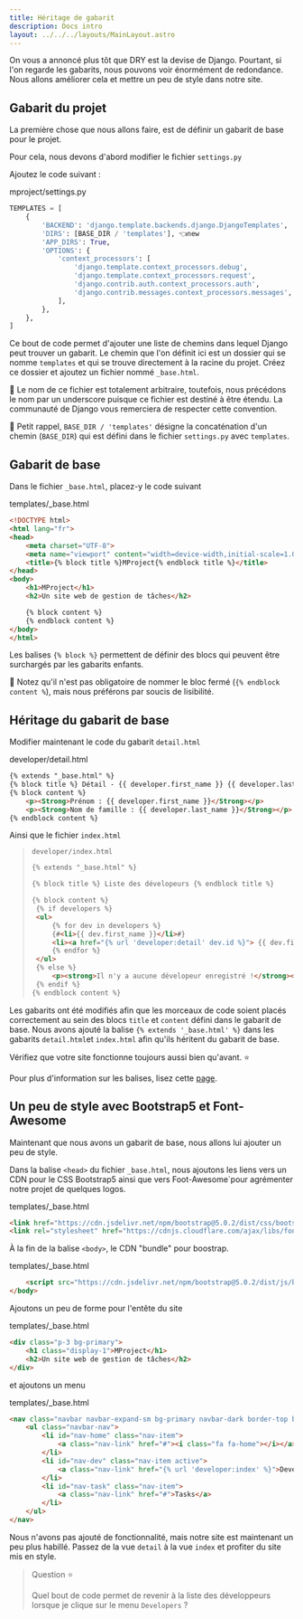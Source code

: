 ```yaml
---
title: Héritage de gabarit
description: Docs intro
layout: ../../../layouts/MainLayout.astro
---
```


On vous a annoncé plus tôt que DRY est la devise de Django. Pourtant, si l'on regarde les gabarits, nous pouvons voir énormément de redondance. Nous allons améliorer cela et mettre un peu de style dans notre site.

## Gabarit du projet

La première chose que nous allons faire, est de définir un gabarit de base pour le projet.

Pour cela, nous devons d'abord modifier le fichier `settings.py`

Ajoutez le code suivant :

<div class="path">mproject/settings.py</div>

``` python
TEMPLATES = [
    {
        'BACKEND': 'django.template.backends.django.DjangoTemplates',
        'DIRS': [BASE_DIR / 'templates'], 👈new
        'APP_DIRS': True,
        'OPTIONS': {
            'context_processors': [
                'django.template.context_processors.debug',
                'django.template.context_processors.request',
                'django.contrib.auth.context_processors.auth',
                'django.contrib.messages.context_processors.messages',
            ],
        },
    },
]
```

Ce bout de code permet d'ajouter une liste de chemins dans lequel Django peut trouver un gabarit. Le chemin que l'on définit ici est un dossier qui se nomme `templates` et qui se trouve directement à la racine du projet. Créez ce dossier et ajoutez un fichier nommé `_base.html`.


📃 Le nom de ce fichier est totalement arbitraire, toutefois, nous précédons le nom par un underscore puisque ce fichier est destiné à être étendu. La communauté de Django vous remerciera de respecter cette convention.

📃 Petit rappel, `BASE_DIR / 'templates'` désigne la concaténation d'un chemin (`BASE_DIR`) qui est défini dans le fichier `settings.py` avec `templates`.

## Gabarit de base

Dans le fichier `_base.html`, placez-y le code suivant

<div class="path">templates/_base.html</div>

``` html
<!DOCTYPE html>
<html lang="fr">
<head>
    <meta charset="UTF-8">
    <meta name="viewport" content="width=device-width,initial-scale=1.0">
    <title>{% block title %}MProject{% endblock title %}</title>
</head>
<body>
    <h1>MProject</h1>
    <h2>Un site web de gestion de tâches</h2>

    {% block content %}
    {% endblock content %}
</body>
</html>
```

Les balises `{% block %}` permettent de définir des blocs qui peuvent être surchargés par les gabarits enfants.

📃 Notez qu'il n'est pas obligatoire de nommer le bloc fermé (`{% endblock content %`), mais nous préférons par soucis de lisibilité.

## Héritage du gabarit de base

Modifier maintenant le code du gabarit `detail.html`

<div class="path">developer/detail.html</div>

``` html
{% extends "_base.html" %}
{% block title %} Détail - {{ developer.first_name }} {{ developer.last_name }} {% endblock title %}
{% block content %}
    <p><Strong>Prénom : {{ developer.first_name }}</Strong></p>
    <p><Strong>Nom de famille : {{ developer.last_name }}</Strong></p>
{% endblock content %}
```

Ainsi que le fichier `index.html`

> `developer/index.html`
>
> ``` html
> {% extends "_base.html" %}
> 
> {% block title %} Liste des dévelopeurs {% endblock title %}
> 
> {% block content %}
>  {% if developers %}
>  <ul>
>      {% for dev in developers %}
>      {#<li>{{ dev.first_name }}</li>#}
>      <li><a href="{% url 'developer:detail' dev.id %}"> {{ dev.first_name }}</a></li>
>      {% endfor %}
>  </ul>
>  {% else %}
>      <p><strong>Il n'y a aucune dévelopeur enregistré !</strong></p>
>  {% endif %}
> {% endblock content %}
> ```

Les gabarits ont été modifiés afin que les morceaux de code soient placés correctement au sein des blocs `title` et `content` défini dans le gabarit de base. Nous avons ajouté la balise `{% extends '_base.html' %}` dans les gabarits `detail.html`et `index.html` afin qu'ils héritent du gabarit de base.

Vérifiez que votre site fonctionne toujours aussi bien qu'avant. ⭐️

Pour plus d'information sur les balises, lisez cette [page](https://docs.djangoproject.com/fr/4.1/ref/templates/builtins/).

## Un peu de style avec Bootstrap5 et Font-Awesome

Maintenant que nous avons un gabarit de base, nous allons lui ajouter un peu de style.

Dans la balise `<head>` du fichier `_base.html`, nous ajoutons les liens vers un CDN pour le CSS Bootstrap5 ainsi que vers Foot-Awesome`pour agrémenter notre projet de quelques logos.

<div class="path">templates/_base.html</div>

``` html
<link href="https://cdn.jsdelivr.net/npm/bootstrap@5.0.2/dist/css/bootstrap.min.css" rel="stylesheet" integrity="sha384-EVSTQN3/azprG1Anm3QDgpJLIm9Nao0Yz1ztcQTwFspd3yD65VohhpuuCOmLASjC" crossorigin="anonymous">
<link rel="stylesheet" href="https://cdnjs.cloudflare.com/ajax/libs/font-awesome/4.7.0/css/font-awesome.min.css">
```

À la fin de la balise `<body>`, le CDN "bundle" pour boostrap.

<div class="path">templates/_base.html</div>

``` html
    <script src="https://cdn.jsdelivr.net/npm/bootstrap@5.0.2/dist/js/bootstrap.bundle.min.js" integrity="sha384-MrcW6ZMFYlzcLA8Nl+NtUVF0sA7MsXsP1UyJoMp4YLEuNSfAP+JcXn/tWtIaxVXM" crossorigin="anonymous"></script>
</body>
```

Ajoutons un peu de forme pour l'entête du site

<div class="path">templates/_base.html</div>

```html
<div class="p-3 bg-primary">
    <h1 class="display-1">MProject</h1>
    <h2>Un site web de gestion de tâches</h2>
</div>
```

et ajoutons un menu

<div class="path">templates/_base.html</div>

``` html
<nav class="navbar navbar-expand-sm bg-primary navbar-dark border-top border-white">
    <ul class="navbar-nav">
        <li id="nav-home" class="nav-item">
            <a class="nav-link" href="#"><i class="fa fa-home"></i></a>
        </li>
        <li id="nav-dev" class="nav-item active">
            <a class="nav-link" href="{% url 'developer:index' %}">Developers</a>
        </li>
        <li id="nav-task" class="nav-item">
            <a class="nav-link" href="#">Tasks</a>
        </li>
    </ul>
</nav>
```

Nous n'avons pas ajouté de fonctionnalité, mais notre site est maintenant un peu plus habillé. Passez de la vue `detail` à la vue `index` et profiter du site mis en style.

> Question ⭐️
> 
> Quel bout de code permet de revenir à la liste des développeurs lorsque je clique sur le menu `Developers` ?
